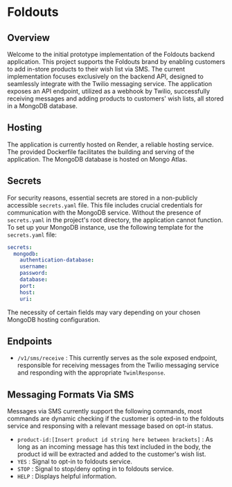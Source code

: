 # Foldouts

## Overview
Welcome to the initial prototype implementation of the Foldouts backend application. This project supports the Foldouts brand by enabling customers to add in-store products to their wish list via SMS. The current implementation focuses exclusively on the backend API, designed to seamlessly integrate with the Twilio messaging service. The application exposes an API endpoint, utilized as a webhook by Twilio, successfully receiving messages and adding products to customers' wish lists, all stored in a MongoDB database.

## Hosting
The application is currently hosted on Render, a reliable hosting service. The provided Dockerfile facilitates the building and serving of the application. The MongoDB database is hosted on Mongo Atlas.

## Secrets
For security reasons, essential secrets are stored in a non-publicly accessible `secrets.yaml` file. This file includes crucial credentials for communication with the MongoDB service. Without the presence of `secrets.yaml` in the project's root directory, the application cannot function. To set up your MongoDB instance, use the following template for the `secrets.yaml` file:
```yaml
secrets:
  mongodb:
    authentication-database:
    username: 
    password: 
    database:
    port: 
    host: 
    uri:
```

The necessity of certain fields may vary depending on your chosen MongoDB hosting configuration.

## Endpoints
- `/v1/sms/receive` : This currently serves as the sole exposed endpoint, responsible for receiving messages from the Twilio messaging service and responding with the appropriate `TwimlResponse`.

## Messaging Formats Via SMS
Messages via SMS currently support the following commands, most commands are dynamic checking if the customer is opted-in to the foldouts service and responsing with a relevant message based on opt-in status.
- `product-id:[Insert product id string here between brackets]` : As long as an incoming message has this text included in the body, the product id will be extracted and added to the customer's wish list.
- `YES` : Signal to opt-in to foldouts service.
- `STOP` : Signal to stop/deny opting in to foldouts service.
- `HELP` : Displays helpful information.
